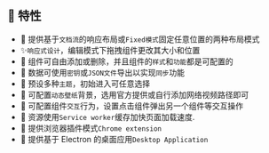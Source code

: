 ## 🚀 特性

- 💫 提供基于`文档流`的响应布局或`Fixed模式`固定任意位置的两种布局模式
- ✨`响应式设计`，编辑模式下拖拽组件更改其大小和位置
- 🍭 组件可自由添加或删除，并且组件的`样式`和`功能`都是可配置的
- 🍌 数据可使用`密钥`或`JSON文件`导出以实现`同步`功能
- 🎉 预设多种`主题`，初始进入可任意选择
- 🌟 可配置`动态壁纸`背景，选用官方提供或自行添加网络视频路径即可
- 🍦 可配置组件`交互`行为，设置点击组件弹出另一个组件等交互操作
- 🚀 资源使用`Service worker`缓存加快页面加载速度.
- 🌈 提供浏览器插件模式`Chrome extension`
- 🎲 提供基于 Electron 的桌面应用`Desktop Application`
